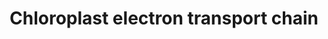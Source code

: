 ---
annotations:
- type: Pathway Ontology
  value: electron transport chain pathway
- type: Pathway Ontology
  value: classic metabolic pathway
authors:
- Anwesha
- Sbohler
- MaintBot
- Jmelius
- Ariutta
description: This plant pathway represents the photosynthetic electron transport chain
  (chloroplast). Ligh is absorbed by photosystem II and electrons are released and
  transported through the chain and finally used by ferredoxin NADP+ reductase to
  reduce NADP+ into NADPH. The electron transport generates a proteom gradient that
  powers an ATPase to generate ATP. Both NADPH and ATP produced by this process are
  mostly used by the Calvin cycle (WP2860).
last-edited: 2016-08-23
organisms:
- Populus trichocarpa
redirect_from:
- /index.php/Pathway:WP2861
- /instance/WP2861
schema-jsonld:
- '@context': https://schema.org/
  '@id': https://wikipathways.github.io/pathways/WP2861.html
  '@type': Dataset
  creator:
    '@type': Organization
    name: WikiPathways
  description: This plant pathway represents the photosynthetic electron transport
    chain (chloroplast). Ligh is absorbed by photosystem II and electrons are released
    and transported through the chain and finally used by ferredoxin NADP+ reductase
    to reduce NADP+ into NADPH. The electron transport generates a proteom gradient
    that powers an ATPase to generate ATP. Both NADPH and ATP produced by this process
    are mostly used by the Calvin cycle (WP2860).
  keywords:
  - NADPH
  - ATP
  - O2-evolving Enhancer 2
  - O2-evolving Enhancer 1
  - ferredoxin NADP + reductase
  - O2-evolving Enhancer
  - ATPase beta
  - PSI reaction center subunit III
  - PSI reaction center subunit II
  - light-harvesting complex I protein Lhca1
  - ADP
  - NADP+
  - light harvesting complex I protein Lhca3
  - light-harvesting complex II protein Lhcb1
  license: CC0
  name: Chloroplast electron transport chain
seo: CreativeWork
title: Chloroplast electron transport chain
wpid: WP2861
---